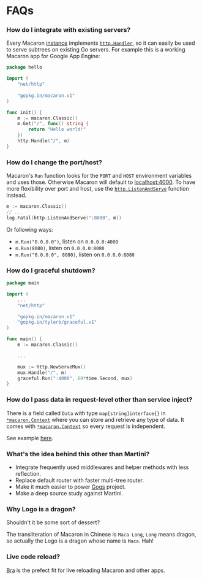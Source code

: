 # FAQs 

### How do I integrate with existing servers?

Every Macaron [instance](core_concepts.md#instances) implements [`http.Handler`](https://gowalker.org/net/http#Handler), so it can easily be used to serve subtrees on existing Go servers. For example this is a working Macaron app for Google App Engine:

```go
package hello

import (
	"net/http"
	
	"gopkg.in/macaron.v1"
)

func init() {
	m := macaron.Classic()
	m.Get("/", func() string {
		return "Hello world!"
	})
	http.Handle("/", m)
}
```

### How do I change the port/host?

Macaron's `Run` function looks for the `PORT` and `HOST` environment variables and uses those. Otherwise Macaron will default to [localhost:4000](http://localhost:4000).
To have more flexibility over port and host, use the [`http.ListenAndServe`](https://gowalker.org/net/http#ListenAndServe) function instead.

```go
m := macaron.Classic()
// ...
log.Fatal(http.ListenAndServe(":8080", m))
```

Or following ways:

- `m.Run("0.0.0.0")`, listen on `0.0.0.0:4000`
- `m.Run(8080)`, listen on `0.0.0.0:8080`
- `m.Run("0.0.0.0", 8080)`, listen on `0.0.0.0:8080`

### How do I graceful shutdown?

```go
package main

import (
	...
	"net/http"

	"gopkg.in/macaron.v1"
    "gopkg.in/tylerb/graceful.v1"
)

func main() {
	m := macaron.Classic()

	...

	mux := http.NewServeMux()
    mux.Handle("/", m)
    graceful.Run(":4000", 60*time.Second, mux)
}
```

### How do I pass data in request-level other than service inject?

There is a field called `Data` with type `map[string]interface{}` in [`*macaron.Context`](https://gowalker.org/github.com/go-macaron/macaron#Context) where you can store and retrieve any type of data. It comes with [`*macaron.Context`](https://gowalker.org/github.com/go-macaron/macaron#Context) so every request is independent.

See example [here](middlewares/routing.md#advanced-routing).

### What's the idea behind this other than Martini?

- Integrate frequently used middlewares and helper methods with less reflection.
- Replace default router with faster multi-tree router.
- Make it much easier to power [Gogs](https://gogs.io) project.
- Make a deep source study against Martini.

### Why Logo is a dragon?

Shouldn't it be some sort of dessert?

The transliteration of Macaron in Chinese is `Maca Long`, `Long` means dragon, so actually the Logo is a dragon whose name is `Maca`. Hah!

### Live code reload?

[Bra](https://github.com/unknwon/bra) is the prefect fit for live reloading Macaron and other apps.
